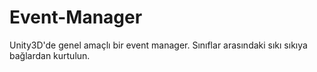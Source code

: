 # Event-Manager
 Unity3D'de genel amaçlı bir event manager. Sınıflar arasındaki sıkı sıkıya bağlardan kurtulun.
